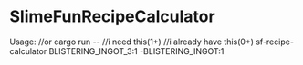 # SlimeFunRecipeCalculator
Usage:
//or cargo run --    //i need this(1+)    //i already have this(0+)
sf-recipe-calculator BLISTERING_INGOT_3:1 -BLISTERING_INGOT:1